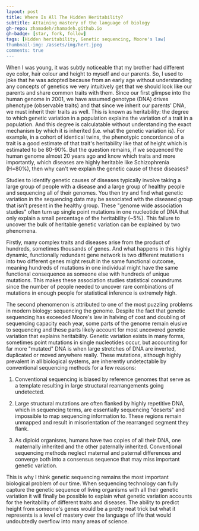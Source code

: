 ```yaml
---
layout: post
title: Where Is All The Hidden Heritability?
subtitle: Attaining mastery of the language of biology
gh-repo: zhamadeh/zhamadeh.github.io
gh-badge: [star, fork, follow]
tags: [Hidden heritability, Genetic sequencing, Moore's law]
thumbnail-img: /assets/img/hert.jpeg
comments: true
---
```

When I was young, it was subtly noticeable that my brother had different eye color, hair colour and height to myself and our parents. So, I used to joke that he was adopted because from an early age without understanding any concepts of genetics we very intuitively get that we should look like our parents and share common traits with them. Since our first glimpse into the human genome in 2001, we have assumed genotype (DNA) drives phenotype (observable traits) and that since we inherit our parents' DNA, we must inherit their traits as well. This is known as heritability: the degree to which genetic variation in a population explains the variation of a trait in a population. And this degree is calculatable without understanding the exact mechanism by which it is inherited (i.e. what the genetic variation is). For example, in a cohort of identical twins, the phenotypic concordance of a trait is a good estimate of that trait's heritability like that of height which is estimated to be 80-90%. But the question remains, if we sequenced the human genome almost 20 years ago and know which traits and more importantly, which diseases are highly heritable like Schizophrenia (H=80%), then why can't we explain the genetic cause of these diseases?

Studies to identify genetic causes of diseases typically involve taking a large group of people with a disease and a large group of healthy people and sequencing all of their genomes. You then try and find what genetic variation in the sequencing data may be associated with the diseased group that isn’t present in the healthy group. These "genome wide association studies" often turn up single point mutations in one nucleotide of DNA that only explain a small percentage of the heritability (~5%). This failure to uncover the bulk of heritable genetic variation can be explained by two phenomena. 

Firstly, many complex traits and diseases arise from the product of hundreds, sometimes thousands of genes. And what happens in this highly dynamic, functionally redundant gene network is two different mutations into two different genes might result in the same functional outcome, meaning hundreds of mutations in one individual might have the same functional consequence as someone else with hundreds of unique mutations. This makes these association studies statistical conundrums since the number of people needed to uncover rare combinations of mutations in enough people for statistical inference is extremely high.

The second phenomenon is attributed to one of the most puzzling problems in modern biology: sequencing the genome. Despite the fact that genetic sequencing has exceeded Moore's law in halving of cost and doubling of sequencing capacity each year, some parts of the genome remain elusive to sequencing and these parts likely account for most uncovered genetic variation that explains heritability. Genetic variation exists in many forms, sometimes point mutations in single nucleotides occur, but accounting for far more "mutated" DNA is when large stretches of DNA are inverted, duplicated or moved anywhere really. These mutations, although highly prevalent in all biological systems, are inherently undetectable by conventional sequencing methods for a few reasons:

1. Conventional sequencing is biased by reference genomes that serve as a template resulting in large structural rearrangements going undetected.

2. Large structural mutations are often flanked by highly repetitive DNA, which in sequencing terms, are essentially sequencing "deserts" and impossible to map sequencing information to. These regions remain unmapped and result in misorientation of the rearranged segment they flank.

3. As diploid organisms, humans have two copies of all their DNA, one maternally inherited and the other paternally inherited. Conventional sequencing methods neglect maternal and paternal differences and converge both into a consensus sequence that may miss important genetic variation.

This is why I think genetic sequencing remains the most important biological problem of our time. When sequencing technology can fully capture the genetic sequence of living organisms with all their genetic variation it will finally be possible to explain what genetic variation accounts for the heritability of different traits and diseases. The ability to predict height from someone's genes would be a pretty neat trick but what it represents is a level of mastery over the language of life that would undoubtedly overflow into many areas of science.

